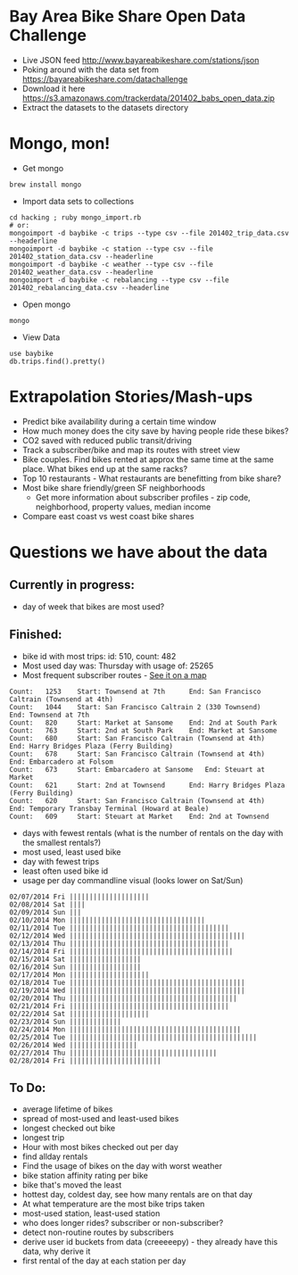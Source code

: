 # Bay Area Bike Share Open Data Challenge
* Live JSON feed http://www.bayareabikeshare.com/stations/json
* Poking around with the data set from https://bayareabikeshare.com/datachallenge
* Download it here https://s3.amazonaws.com/trackerdata/201402_babs_open_data.zip
* Extract the datasets to the datasets directory

# Mongo, mon!
* Get mongo
```
brew install mongo
```
* Import data sets to collections

```
cd hacking ; ruby mongo_import.rb
# or:
mongoimport -d baybike -c trips --type csv --file 201402_trip_data.csv --headerline
mongoimport -d baybike -c station --type csv --file 201402_station_data.csv --headerline
mongoimport -d baybike -c weather --type csv --file 201402_weather_data.csv --headerline
mongoimport -d baybike -c rebalancing --type csv --file 201402_rebalancing_data.csv --headerline
```

* Open mongo

```
mongo
```

* View Data

```
use baybike
db.trips.find().pretty()
```

# Extrapolation Stories/Mash-ups
* Predict bike availability during a certain time window
* How much money does the city save by having people ride these bikes?
* CO2 saved with reduced public transit/driving
* Track a subscriber/bike and map its routes with street view
* Bike couples. Find bikes rented at approx the same time at the same place. What bikes end up at the same racks?
* Top 10 restaurants - What restaurants are benefitting from bike share?
* Most bike share friendly/green SF neighborhoods
  * Get more information about subscriber profiles - zip code, neighborhood, property values, median income
* Compare east coast vs west coast bike shares

# Questions we have about the data

## Currently in progress:
* day of week that bikes are most used?

## Finished:
* bike id with most trips: id: 510, count: 482
* Most used day was: Thursday with usage of: 25265
* Most frequent subscriber routes - [See it on a map](http://pamo.github.io/baybike/map.html)
```
Count: 	 1253 	 Start: Townsend at 7th 	 End: San Francisco Caltrain (Townsend at 4th)
Count: 	 1044 	 Start: San Francisco Caltrain 2 (330 Townsend) 	 End: Townsend at 7th
Count: 	 820 	 Start: Market at Sansome 	 End: 2nd at South Park
Count: 	 763 	 Start: 2nd at South Park 	 End: Market at Sansome
Count: 	 680 	 Start: San Francisco Caltrain (Townsend at 4th) 	 End: Harry Bridges Plaza (Ferry Building)
Count: 	 678 	 Start: San Francisco Caltrain (Townsend at 4th) 	 End: Embarcadero at Folsom
Count: 	 673 	 Start: Embarcadero at Sansome 	 End: Steuart at Market
Count: 	 621 	 Start: 2nd at Townsend 	 End: Harry Bridges Plaza (Ferry Building)
Count: 	 620 	 Start: San Francisco Caltrain (Townsend at 4th) 	 End: Temporary Transbay Terminal (Howard at Beale)
Count: 	 609 	 Start: Steuart at Market 	 End: 2nd at Townsend
```
* days with fewest rentals (what is the number of rentals on the day with the smallest rentals?)
* most used, least used bike
* day with fewest trips
* least often used bike id
* usage per day commandline visual (looks lower on Sat/Sun)
```
02/07/2014 Fri ||||||||||||||||||||
02/08/2014 Sat ||||
02/09/2014 Sun |||
02/10/2014 Mon ||||||||||||||||||||||||||||||||||
02/11/2014 Tue ||||||||||||||||||||||||||||||||||||||||
02/12/2014 Wed ||||||||||||||||||||||||||||||||||||||||||||
02/13/2014 Thu ||||||||||||||||||||||||||||||||||||||||
02/14/2014 Fri |||||||||||||||||||||||||||||||||||||||||
02/15/2014 Sat ||||||||||||||||||
02/16/2014 Sun ||||||||||||||||||
02/17/2014 Mon ||||||||||||||||||||
02/18/2014 Tue ||||||||||||||||||||||||||||||||||||||||||||
02/19/2014 Wed ||||||||||||||||||||||||||||||||||||||||||||
02/20/2014 Thu ||||||||||||||||||||||||||||||||||||||||||
02/21/2014 Fri ||||||||||||||||||||||||||||||||||||||||
02/22/2014 Sat ||||||||||||||||||||
02/23/2014 Sun |||||||||||||
02/24/2014 Mon |||||||||||||||||||||||||||||||||||||||||||
02/25/2014 Tue |||||||||||||||||||||||||||||||||||||||||||||||
02/26/2014 Wed |||||||||||||||||
02/27/2014 Thu |||||||||||||||||||||||||||||||||||||
02/28/2014 Fri |||||||||||||||||||||||
```

## To Do:
* average lifetime of bikes
* spread of most-used and least-used bikes
* longest checked out bike
* longest trip
* Hour with most bikes checked out per day
* find allday rentals
* Find the usage of bikes on the day with worst weather
* bike station affinity rating per bike
* bike that's moved the least
* hottest day, coldest day, see how many rentals are on that day
* At what temperature are the most bike trips taken
* most-used station, least-used station
* who does longer rides? subscriber or non-subscriber?
* detect non-routine routes by subscribers
* derive user id buckets from data (creeeeepy) - they already have this data, why derive it
* first rental of the day at each station per day
